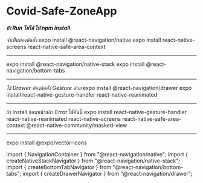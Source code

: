 # Covid-Safe-ZoneApp

*****ถ้า Run ไม่ได้ ให้ npm install*****

*จำเป็นต้องติดตั้ง*
expo install @react-navigation/native
expo install react-native-screens react-native-safe-area-context

*****************************************************************************
expo install @react-navigation/native-stack
expo install @react-navigation/bottom-tabs

*****************************************************************************
*ใช้ Drawer ต้องติดตั้ง Gesture ด้วย*
expo install @react-navigation/drawer
expo install react-native-gesture-handler react-native-reanimated

*****************************************************************************
ถ้า install ก่อนหน้าแล้ว Error ใชัอันนี้
expo install react-native-gesture-handler react-native-reanimated react-native-screens react-native-safe-area-context @react-native-community/masked-view

*****************************************************************************
expo install @expo/vector-icons

import { NavigationContainer } from "@react-navigation/native";
import { createNativeStackNavigator } from "@react-navigation/native-stack";
import { createBottomTabNavigator } from "@react-navigation/bottom-tabs";
import { createDrawerNavigator } from "@react-navigation/drawer";
